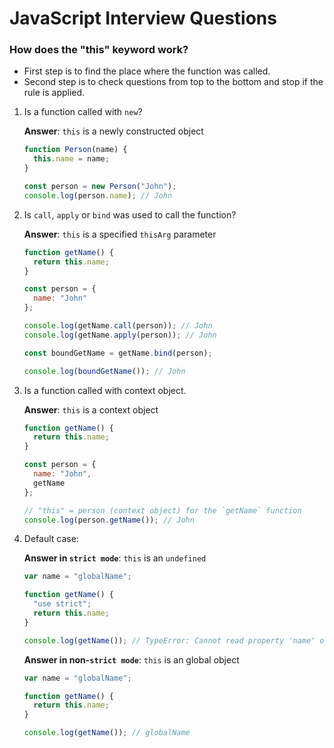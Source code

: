 # JavaScript Interview Questions

### How does the "this" keyword work?

- First step is to find the place where the function was called.
- Second step is to check questions from top to the bottom and stop if the rule is applied.

1. Is a function called with `new`?

   **Answer**: `this` is a newly constructed object

   ```javascript
   function Person(name) {
     this.name = name;
   }

   const person = new Person("John");
   console.log(person.name); // John
   ```

2. Is `call`, `apply` or `bind` was used to call the function?

   **Answer**: `this` is a specified `thisArg` parameter

   ```javascript
   function getName() {
     return this.name;
   }

   const person = {
     name: "John"
   };

   console.log(getName.call(person)); // John
   console.log(getName.apply(person)); // John

   const boundGetName = getName.bind(person);

   console.log(boundGetName()); // John
   ```

3. Is a function called with context object.

   **Answer**: `this` is a context object

   ```javascript
   function getName() {
     return this.name;
   }

   const person = {
     name: "John",
     getName
   };

   // "this" = person (context object) for the `getName` function
   console.log(person.getName()); // John
   ```

4. Default case:

   **Answer in `strict mode`**: `this` is an `undefined`

   ```javascript
   var name = "globalName";

   function getName() {
     "use strict";
     return this.name;
   }

   console.log(getName()); // TypeError: Cannot read property 'name' of undefined
   ```

   **Answer in non-`strict mode`**: `this` is an global object

   ```javascript
   var name = "globalName";

   function getName() {
     return this.name;
   }

   console.log(getName()); // globalName
   ```
